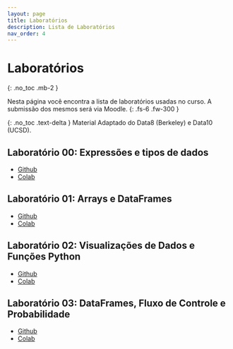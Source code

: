 ```yaml
---
layout: page
title: Laboratórios
description: Lista de Laboratórios
nav_order: 4
---
```


# Laboratórios

{: .no_toc .mb-2 }

Nesta página você encontra a lista de laboratórios usadas
no curso. A submissão dos mesmos será via Moodle.
{: .fs-6 .fw-300 }

{: .no_toc .text-delta }
Material Adaptado do Data8 (Berkeley) e Data10 (UCSD).

## Laboratório 00: Expressões e tipos de dados

- [Github](https://github.com/flaviovdf/fcd/blob/main/labs/lab00/sol.ipynb)
- [Colab](https://colab.research.google.com/github/flaviovdf/fcd/blob/main/labs/lab00/sol.ipynb)

## Laboratório 01: Arrays e DataFrames

- [Github](https://github.com/flaviovdf/fcd/blob/main/labs/lab01/sol.ipynb)
- [Colab](https://colab.research.google.com/github/flaviovdf/fcd/blob/main/labs/lab01/sol.ipynb)

## Laboratório 02: Visualizações de Dados e Funções Python

- [Github](https://github.com/flaviovdf/fcd/blob/main/labs/lab01/sol.ipynb)
- [Colab](https://colab.research.google.com/github/flaviovdf/fcd/blob/main/labs/lab01/sol.ipynb)

## Laboratório 03: DataFrames, Fluxo de Controle e Probabilidade

- [Github](https://github.com/flaviovdf/fcd/blob/main/labs/lab02/sol.ipynb)
- [Colab](https://colab.research.google.com/github/flaviovdf/fcd/blob/main/labs/lab02/sol.ipynb)
